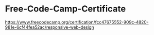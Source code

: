 # Free-Code-Camp-Certificate
https://www.freecodecamp.org/certification/fcc47675552-909c-4820-981e-6cf44fea52ac/responsive-web-design
